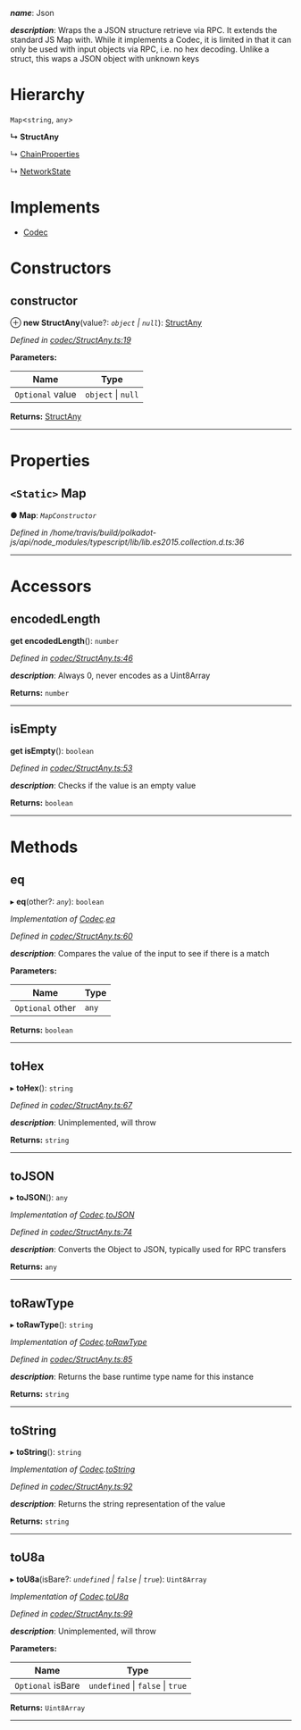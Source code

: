 

*__name__*: Json

*__description__*: Wraps the a JSON structure retrieve via RPC. It extends the standard JS Map with. While it implements a Codec, it is limited in that it can only be used with input objects via RPC, i.e. no hex decoding. Unlike a struct, this waps a JSON object with unknown keys

# Hierarchy

 `Map`<`string`, `any`>

**↳ StructAny**

↳  [ChainProperties](_rpc_chainproperties_.chainproperties.md)

↳  [NetworkState](_rpc_networkstate_.networkstate.md)

# Implements

* [Codec](../interfaces/_types_.codec.md)

# Constructors

<a id="constructor"></a>

##  constructor

⊕ **new StructAny**(value?: *`object` \| `null`*): [StructAny](_codec_structany_.structany.md)

*Defined in [codec/StructAny.ts:19](https://github.com/polkadot-js/api/blob/acaca67/packages/types/src/codec/StructAny.ts#L19)*

**Parameters:**

| Name | Type |
| ------ | ------ |
| `Optional` value | `object` \| `null` |

**Returns:** [StructAny](_codec_structany_.structany.md)

___

# Properties

<a id="map"></a>

## `<Static>` Map

**● Map**: *`MapConstructor`*

*Defined in /home/travis/build/polkadot-js/api/node_modules/typescript/lib/lib.es2015.collection.d.ts:36*

___

# Accessors

<a id="encodedlength"></a>

##  encodedLength

**get encodedLength**(): `number`

*Defined in [codec/StructAny.ts:46](https://github.com/polkadot-js/api/blob/acaca67/packages/types/src/codec/StructAny.ts#L46)*

*__description__*: Always 0, never encodes as a Uint8Array

**Returns:** `number`

___
<a id="isempty"></a>

##  isEmpty

**get isEmpty**(): `boolean`

*Defined in [codec/StructAny.ts:53](https://github.com/polkadot-js/api/blob/acaca67/packages/types/src/codec/StructAny.ts#L53)*

*__description__*: Checks if the value is an empty value

**Returns:** `boolean`

___

# Methods

<a id="eq"></a>

##  eq

▸ **eq**(other?: *`any`*): `boolean`

*Implementation of [Codec](../interfaces/_types_.codec.md).[eq](../interfaces/_types_.codec.md#eq)*

*Defined in [codec/StructAny.ts:60](https://github.com/polkadot-js/api/blob/acaca67/packages/types/src/codec/StructAny.ts#L60)*

*__description__*: Compares the value of the input to see if there is a match

**Parameters:**

| Name | Type |
| ------ | ------ |
| `Optional` other | `any` |

**Returns:** `boolean`

___
<a id="tohex"></a>

##  toHex

▸ **toHex**(): `string`

*Defined in [codec/StructAny.ts:67](https://github.com/polkadot-js/api/blob/acaca67/packages/types/src/codec/StructAny.ts#L67)*

*__description__*: Unimplemented, will throw

**Returns:** `string`

___
<a id="tojson"></a>

##  toJSON

▸ **toJSON**(): `any`

*Implementation of [Codec](../interfaces/_types_.codec.md).[toJSON](../interfaces/_types_.codec.md#tojson)*

*Defined in [codec/StructAny.ts:74](https://github.com/polkadot-js/api/blob/acaca67/packages/types/src/codec/StructAny.ts#L74)*

*__description__*: Converts the Object to JSON, typically used for RPC transfers

**Returns:** `any`

___
<a id="torawtype"></a>

##  toRawType

▸ **toRawType**(): `string`

*Implementation of [Codec](../interfaces/_types_.codec.md).[toRawType](../interfaces/_types_.codec.md#torawtype)*

*Defined in [codec/StructAny.ts:85](https://github.com/polkadot-js/api/blob/acaca67/packages/types/src/codec/StructAny.ts#L85)*

*__description__*: Returns the base runtime type name for this instance

**Returns:** `string`

___
<a id="tostring"></a>

##  toString

▸ **toString**(): `string`

*Implementation of [Codec](../interfaces/_types_.codec.md).[toString](../interfaces/_types_.codec.md#tostring)*

*Defined in [codec/StructAny.ts:92](https://github.com/polkadot-js/api/blob/acaca67/packages/types/src/codec/StructAny.ts#L92)*

*__description__*: Returns the string representation of the value

**Returns:** `string`

___
<a id="tou8a"></a>

##  toU8a

▸ **toU8a**(isBare?: *`undefined` \| `false` \| `true`*): `Uint8Array`

*Implementation of [Codec](../interfaces/_types_.codec.md).[toU8a](../interfaces/_types_.codec.md#tou8a)*

*Defined in [codec/StructAny.ts:99](https://github.com/polkadot-js/api/blob/acaca67/packages/types/src/codec/StructAny.ts#L99)*

*__description__*: Unimplemented, will throw

**Parameters:**

| Name | Type |
| ------ | ------ |
| `Optional` isBare | `undefined` \| `false` \| `true` |

**Returns:** `Uint8Array`

___

